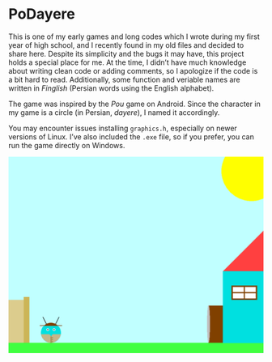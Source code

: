 # PoDayere
This is one of my early games and long codes which I wrote during my first year of high school, and I recently found in my old files and decided to share here.  Despite its simplicity and the bugs it may have, this project holds a special place for me. At the time, I didn’t have much knowledge about writing clean code or adding comments, so I apologize if the code is a bit hard to read. Additionally, some function and veriable names are written in _Finglish_ (Persian words using the English alphabet).

The game was inspired by the _Pou_ game on Android. Since the character in my game is a circle (in Persian, _dayere_), I named it accordingly.

You may encounter issues installing `graphics.h`, especially on newer versions of Linux. I’ve also included the `.exe` file, so if you prefer, you can run the game directly on Windows.

![](https://github.com/AliAhmadi24/PoDayere/blob/main/photo.png)
